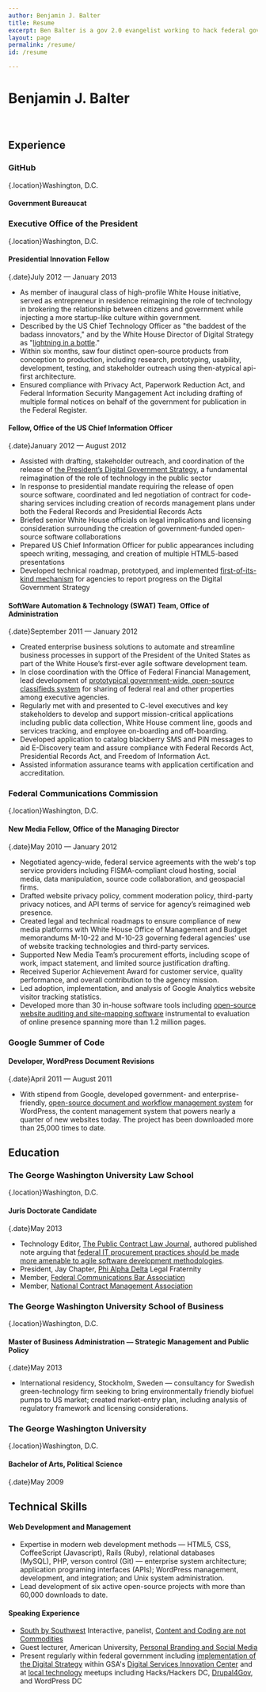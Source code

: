```yaml
---
author: Benjamin J. Balter
title: Resume
excerpt: Ben Balter is a gov 2.0 evangelist working to hack federal government from the inside out, an open-source developer passionate about the disruptive power of technology, and a J.D./M.B.A. candidate at the George Washington University.
layout: page
permalink: /resume/
id: /resume

---
```


# Benjamin J. Balter

<div class="bar span2">&nbsp;</div>

## Experience

### GitHub

{.location}Washington, D.C.

#### Government Bureaucat

### Executive Office of the President

{.location}Washington, D.C.

#### Presidential Innovation Fellow

{.date}July 2012 — January 2013

* As member of inaugural class of high-profile White House initiative, served as entrepreneur in residence reimagining the role of technology in brokering the relationship between citizens and government while injecting a more startup-like culture within government. 
* Described by the US Chief Technology Officer as "the baddest of the badass innovators," and by the White House Director of Digital Strategy as "<a href="http://www.youtube.com/watch?v=uhtlOYOhE8w#t=51m12s">lightning in a bottle</a>." 
* Within six months, saw four distinct open-source products from conception to production, including research, prototyping, usability, development, testing, and stakeholder outreach using then-atypical api-first architecture.
* Ensured compliance with Privacy Act, Paperwork Reduction Act, and Federal Information Security Mangagement Act including drafting of multiple formal notices on behalf of the government for publication in the Federal Register.

#### Fellow, Office of the US Chief Information Officer

{.date}January 2012 — August 2012

* Assisted with drafting, stakeholder outreach, and coordination of the release of [the President’s Digital Government Strategy](http://www.whitehouse.gov/sites/default/files/omb/egov/digital-government/digital-government.html), a fundamental reimagination of the role of technology in the public sector
* In response to presidential mandate requiring the release of open source software, coordinated and led negotiation of contract for code-sharing services including creation of records management plans under both the Federal Records and Presidential Records Acts
* Briefed senior White House officials on legal implications and licensing consideration surrounding the creation of government-funded open-source software collaborations
* Prepared US Chief Information Officer for public appearances including speech writing, messaging, and creation of multiple HTML5-based presentations
* Developed technical roadmap, prototyped, and implemented [first-of-its-kind mechanism](https://github.com/GSA/digital-strategy) for agencies to report progress on the Digital Government Strategy

#### SoftWare Automation &#038; Technology (SWAT) Team, Office of Administration

{.date}September 2011 — January 2012

* Created enterprise business solutions to automate and streamline business processes in support of the President of the United States as part of the White House’s first-ever agile software development team.
* In close coordination with the Office of Federal Financial Management, lead development of [prototypical government-wide, open-source classifieds system](https://max.gov/unclesamslist/) for sharing of federal real and other properties among executive agencies.
* Regularly met with and presented to C-level executives and key stakeholders to develop and support mission-critical applications including public data collection, White House comment line, goods and services tracking, and employee on-boarding and off-boarding.
* Developed application to catalog blackberry SMS and PIN messages to aid E-Discovery team and assure compliance with Federal Records Act, Presidential Records Act, and Freedom of Information Act.
* Assisted information assurance teams with application certification and accreditation.

### Federal Communications Commission

{.location}Washington, D.C.

#### New Media Fellow, Office of the Managing Director

{.date}May 2010 — January 2012

* Negotiated agency-wide, federal service agreements with the web's top service providers including FISMA-compliant cloud hosting, social media, data manipulation, source code collaboration, and geospacial firms.
* Drafted website privacy policy, comment moderation policy, third-party privacy notices, and API terms of service for agency’s reimagined web presence.
* Created legal and technical roadmaps to ensure compliance of new media platforms with White House Office of Management and Budget memorandums M-10-22 and M-10-23 governing federal agencies' use of website tracking technologies and third-party services.
* Supported New Media Team’s procurement efforts, including scope of work, impact statement, and limited source justification drafting.
* Received Superior Achievement Award for customer service, quality performance, and overall contribution to the agency mission.
* Led adoption, implementation, and analysis of Google Analytics website visitor tracking statistics.
* Developed more than 30 in-house software tools including [open-source website auditing and site-mapping software](http://github.com/fcc) instrumental to evaluation of online presence spanning more than 1.2 million pages.

### Google Summer of Code

#### Developer, WordPress Document Revisions

{.date}April 2011 — August 2011

* With stipend from Google, developed government- and enterprise-friendly, [open-source document and workflow management system](http://ben.balter.com/2011/08/29/wp-document-revisions-document-management-version-control-wordpress/) for WordPress, the content management system that powers nearly a quarter of new websites today. The project has been downloaded more than 25,000 times to date.

## Education

### The George Washington University Law School

{.location}Washington, D.C.

#### Juris Doctorate Candidate

{.date}May 2013

* Technology Editor, [The Public Contract Law Journal](http://pclj.org/), authored published note arguing that [federal IT procurement practices should be made more amenable to agile software development methodologies](http://ben.balter.com/2011/11/29/towards-a-more-agile-government/ "Towards a More Agile Government").
* President, Jay Chapter, [Phi Alpha Delta](http://phialphadeltagw.com) Legal Fraternity
* Member, [Federal Communications Bar Association](http://fcba.org/)
* Member, [National Contract Management Association](http://www.ncmahq.org/)

### The George Washington University School of Business

{.location}Washington, D.C.

#### Master of Business Administration — Strategic Management and Public Policy

{.date}May 2013

* International residency, Stockholm, Sweden — consultancy for Swedish green-technology firm seeking to bring environmentally friendly biofuel pumps to US market; created market-entry plan, including analysis of regulatory framework and licensing considerations.

### The George Washington University

{.location}Washington, D.C.

#### Bachelor of Arts, Political Science

{.date}May 2009

## Technical Skills

#### Web Development and Management

* Expertise in modern web development methods — HTML5, CSS, CoffeeScript (Javascript), Rails (Ruby), relational databases (MySQL), PHP, verson control (Git) — enterprise system architecture; application programing interfaces (APIs); WordPress management, development, and integration; and Unix system administration.
* Lead development of six active open-source projects with more than 60,000 downloads to date.

#### Speaking Experience

* [South by Southwest][1] Interactive, panelist, [Content and Coding are not Commodities][2]
* Guest lecturer, American University, [Personal Branding and Social Media][3]
* Present regularly within federal government including [implementation of the Digital Strategy](http://ben.balter.com/digital-strategy-reporting/#/title) within GSA's [Digital Services Innovation Center](https://github.com/benbalter/apis-you-didnt-know-already-existed) and at [local technology][6] meetups including Hacks/Hackers DC, [Drupal4Gov][7], and WordPress DC

 [1]: http://sxsw.com
 [2]: http://panelpicker.sxsw.com/ideas/view/10270
 [3]: http://ben.balter.com/2011/03/09/craft-your-personal-brand/
 [6]: http://ben.balter.com/2011/04/12/love-the-code/
 [7]: http://ben.balter.com/digital-strategy-reporting/